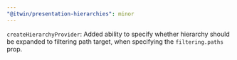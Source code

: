 ```yaml
---
"@itwin/presentation-hierarchies": minor
---
```


`createHierarchyProvider`: Added ability to specify whether hierarchy should be expanded to filtering path target, when specifying the `filtering.paths` prop.
